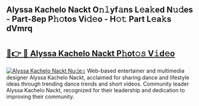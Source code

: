 ## Alyssa Kachelo Nackt O𝚗𝚕yf𝚊ns L𝚎a𝚔ed N𝚞𝚍es - Part-8ep P𝚑𝚘tos Vi𝚍𝚎o - H𝚘𝚝 Part L𝚎a𝚔s dVmrq

# <h2><a href="http://kf8bjnd.oniu.top/?m=Alyssa+Kachelo+Nackt">🔗👉 🔴 Alyssa Kachelo Nackt P𝚑ot𝚘𝚜 V𝚒d𝚎o</a></h2>

[![Alyssa Kachelo Nackt Nu𝚍e𝚜](https://i.imgur.com/0qMVB7G.gif)](http://kf8bjnd.oniu.top/?m=Alyssa+Kachelo+Nackt)
Web-based entertainer and multimedia designer Alyssa Kachelo Nackt, acclaimed for sharing dance and lifestyle ideas through trending dance trends and short videos. Community leader Alyssa Kachelo Nackt, recognized for their leadership and dedication to improving their community.  
